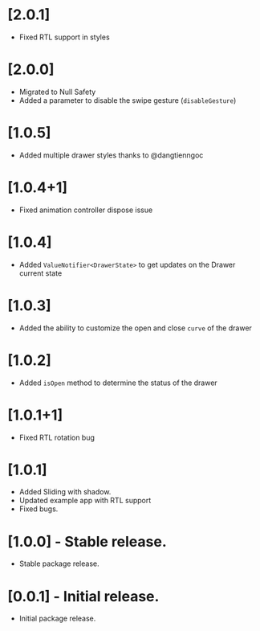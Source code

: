 # [2.0.1]

* Fixed RTL support in styles

# [2.0.0]

* Migrated to Null Safety
* Added a parameter to disable the swipe gesture (`disableGesture`)


# [1.0.5]

* Added multiple drawer styles thanks to @dangtienngoc

# [1.0.4+1]

* Fixed animation controller dispose issue 

# [1.0.4]

* Added `ValueNotifier<DrawerState>` to get updates on the Drawer current state

# [1.0.3]

* Added the ability to customize the open and close `curve` of the drawer

# [1.0.2]

* Added `isOpen` method to determine the status of the drawer

# [1.0.1+1]
 
* Fixed RTL rotation bug 

# [1.0.1] 

* Added Sliding with shadow.
* Updated example app with RTL support
* Fixed bugs.

# [1.0.0] - Stable release.

* Stable package release.

# [0.0.1] - Initial release.

* Initial package release.
